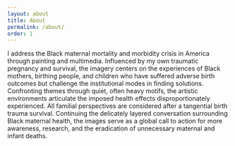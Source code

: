 ```yaml
---
layout: about
title: About
permalink: /about/
order: 1
---
```


I address the Black maternal mortality and morbidity crisis in America through painting and
multimedia. Influenced by my own traumatic pregnancy and survival, the imagery centers on the
experiences of Black mothers, birthing people, and children who have suffered adverse birth
outcomes but challenge the institutional modes in finding solutions. Confronting themes through
quiet, often heavy motifs, the artistic environments articulate the imposed health effects
disproportionately experienced. All familial perspectives are considered after a tangential birth
trauma survival. Continuing the delicately layered conversation surrounding Black maternal
health, the images serve as a global call to action for more awareness, research, and the
eradication of unnecessary maternal and infant deaths.